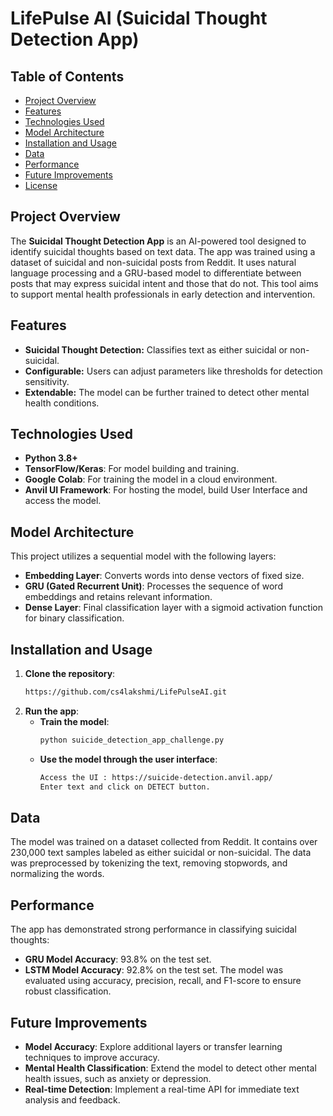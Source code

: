 # LifePulse AI (Suicidal Thought Detection App)

## Table of Contents
- [Project Overview](#project-overview)
- [Features](#features)
- [Technologies Used](#technologies-used)
- [Model Architecture](#model-architecture)
- [Installation and Usage](#installation-and-usage)
- [Data](#data)
- [Performance](#performance)
- [Future Improvements](#future-improvements)
- [License](#license)

## Project Overview
The **Suicidal Thought Detection App** is an AI-powered tool designed to identify suicidal thoughts based on text data. The app was trained using a dataset of suicidal and non-suicidal posts from Reddit. It uses natural language processing and a GRU-based model to differentiate between posts that may express suicidal intent and those that do not. This tool aims to support mental health professionals in early detection and intervention.

## Features
- **Suicidal Thought Detection:** Classifies text as either suicidal or non-suicidal.
- **Configurable:** Users can adjust parameters like thresholds for detection sensitivity.
- **Extendable:** The model can be further trained to detect other mental health conditions.

## Technologies Used
- **Python 3.8+**
- **TensorFlow/Keras**: For model building and training.
- **Google Colab**: For training the model in a cloud environment.
- **Anvil UI Framework**: For hosting the model, build User Interface and access the model.

## Model Architecture
This project utilizes a sequential model with the following layers:
- **Embedding Layer**: Converts words into dense vectors of fixed size.
- **GRU (Gated Recurrent Unit)**: Processes the sequence of word embeddings and retains relevant information.
- **Dense Layer**: Final classification layer with a sigmoid activation function for binary classification.

## Installation and Usage
1. **Clone the repository**:
   ```bash
   https://github.com/cs4lakshmi/LifePulseAI.git
   ```
2. **Run the app**:
   - **Train the model**: 
     ```bash
     python suicide_detection_app_challenge.py
     ```
   - **Use the model through the user interface**:
     ```bash
     Access the UI : https://suicide-detection.anvil.app/
     Enter text and click on DETECT button.
     ```

## Data
The model was trained on a dataset collected from Reddit. It contains over 230,000 text samples labeled as either suicidal or non-suicidal. The data was preprocessed by tokenizing the text, removing stopwords, and normalizing the words.

## Performance
The app has demonstrated strong performance in classifying suicidal thoughts:
- **GRU Model Accuracy**: 93.8% on the test set.
- **LSTM Model Accuracy**: 92.8% on the test set.
The model was evaluated using accuracy, precision, recall, and F1-score to ensure robust classification.

## Future Improvements
- **Model Accuracy**: Explore additional layers or transfer learning techniques to improve accuracy.
- **Mental Health Classification**: Extend the model to detect other mental health issues, such as anxiety or depression.
- **Real-time Detection**: Implement a real-time API for immediate text analysis and feedback.
